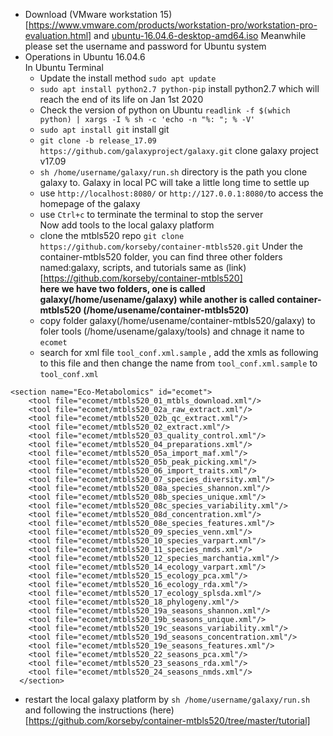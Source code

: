 * Download (VMware workstation 15)[https://www.vmware.com/products/workstation-pro/workstation-pro-evaluation.html] and [
ubuntu-16.04.6-desktop-amd64.iso](
http://hr.releases.ubuntu.com/16.04.6/) Meanwhile please set the username and password for Ubuntu system
* Operations in Ubuntu 16.04.6<br>
In Ubuntu Terminal
    * Update the install method ```sudo apt update```
    * ```sudo apt install python2.7 python-pip```  install python2.7 which will reach the end of its life on Jan 1st 2020
    * Check the version of python on Ubuntu ```readlink -f $(which python) | xargs -I % sh -c 'echo -n "%: "; % -V'```
    * ```sudo apt install git``` install git
    * ```git clone -b release_17.09 https://github.com/galaxyproject/galaxy.git``` clone galaxy project v17.09
    * ```sh /home/username/galaxy/run.sh``` directory is the path you clone galaxy to. Galaxy in local PC will take a little long time to settle up
    * use ```http://localhost:8080/``` or ```http://127.0.0.1:8080/```to access the homepage of the galaxy
    * use ```Ctrl+c``` to terminate the terminal to stop the server<br>
Now add tools to the local galaxy platform
    * clone the mtbls520 repo ```git clone https://github.com/korseby/container-mtbls520.git``` Under the container-mtbls520 folder, you can find three other folders named:galaxy, scripts, and tutorials same as (link)[https://github.com/korseby/container-mtbls520]<br>
**here we have two folders, one is called galaxy(/home/usename/galaxy) while another is called container-mtbls520 (/home/usename/container-mtbls520)**
    * copy folder galaxy(/home/usename/container-mtbls520/galaxy) to foler tools (/home/usename/galaxy/tools) and chnage it name to ```ecomet```
    * search for xml file ```tool_conf.xml.sample``` , add the xmls as following to this file and then change the name from  ```tool_conf.xml.sample``` to  ```tool_conf.xml```
```
<section name="Eco-Metabolomics" id="ecomet">
    <tool file="ecomet/mtbls520_01_mtbls_download.xml"/>
    <tool file="ecomet/mtbls520_02a_raw_extract.xml"/>
    <tool file="ecomet/mtbls520_02b_qc_extract.xml"/>
    <tool file="ecomet/mtbls520_02_extract.xml"/>
    <tool file="ecomet/mtbls520_03_quality_control.xml"/>
    <tool file="ecomet/mtbls520_04_preparations.xml"/>
    <tool file="ecomet/mtbls520_05a_import_maf.xml"/>
    <tool file="ecomet/mtbls520_05b_peak_picking.xml"/>
    <tool file="ecomet/mtbls520_06_import_traits.xml"/>
    <tool file="ecomet/mtbls520_07_species_diversity.xml"/>
    <tool file="ecomet/mtbls520_08a_species_shannon.xml"/>
    <tool file="ecomet/mtbls520_08b_species_unique.xml"/>
    <tool file="ecomet/mtbls520_08c_species_variability.xml"/>
    <tool file="ecomet/mtbls520_08d_concentration.xml"/>
    <tool file="ecomet/mtbls520_08e_species_features.xml"/>
    <tool file="ecomet/mtbls520_09_species_venn.xml"/>
    <tool file="ecomet/mtbls520_10_species_varpart.xml"/>
    <tool file="ecomet/mtbls520_11_species_nmds.xml"/>
    <tool file="ecomet/mtbls520_12_species_marchantia.xml"/>
    <tool file="ecomet/mtbls520_14_ecology_varpart.xml"/>
    <tool file="ecomet/mtbls520_15_ecology_pca.xml"/>
    <tool file="ecomet/mtbls520_16_ecology_rda.xml"/>
    <tool file="ecomet/mtbls520_17_ecology_splsda.xml"/>
    <tool file="ecomet/mtbls520_18_phylogeny.xml"/>
    <tool file="ecomet/mtbls520_19a_seasons_shannon.xml"/>
    <tool file="ecomet/mtbls520_19b_seasons_unique.xml"/>
    <tool file="ecomet/mtbls520_19c_seasons_variability.xml"/>
    <tool file="ecomet/mtbls520_19d_seasons_concentration.xml"/>
    <tool file="ecomet/mtbls520_19e_seasons_features.xml"/>
    <tool file="ecomet/mtbls520_22_seasons_pca.xml"/>
    <tool file="ecomet/mtbls520_23_seasons_rda.xml"/>
    <tool file="ecomet/mtbls520_24_seasons_nmds.xml"/>
  </section>
```
   * restart the local galaxy platform by ```sh /home/username/galaxy/run.sh``` and following the instructions (here)[https://github.com/korseby/container-mtbls520/tree/master/tutorial]
